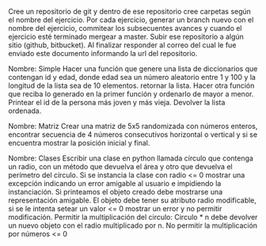 Cree un repositorio de git y dentro de ese repositorio cree carpetas según el nombre del ejercicio. Por
cada ejercicio, generar un branch nuevo con el nombre del ejercicio, commitear los subsecuentes
avances y cuando el ejercicio esté terminado mergear a master. Subir ese repositorio a algún sitio (github,
bitbucket). Al finalizar responder al correo del cual le fue enviado este documento informando la url del
repositorio.


Nombre: Simple
Hacer una función que genere una lista de diccionarios que contengan id y edad, donde
edad sea un número aleatorio entre 1 y 100 y la longitud de la lista sea de 10
elementos. retornar la lista.
Hacer otra función que reciba lo generado en la primer función y ordenarlo de mayor a
menor. Printear el id de la persona más joven y más vieja. Devolver la lista ordenada.

Nombre: Matriz
Crear una matriz de 5x5 randomizada con números enteros, encontrar secuencia de 4
números consecutivos horizontal o vertical y si se encuentra mostrar la posición inicial y
final.

Nombre: Clases
Escribir una clase en python llamada círculo que contenga un radio, con un método que
devuelva el área y otro que devuelva el perímetro del círculo.
Si se instancia la clase con radio <= 0 mostrar una excepción indicando un error amigable al
usuario e impidiendo la instanciación.
Si printeamos el objeto creado debe mostrarse una representación amigable.
El objeto debe tener su atributo radio modificable, si se le intenta setear un valor <= 0
mostrar un error y no permitir modificación.
Permitir la multiplicación del circulo: Circulo * n debe devolver un nuevo objeto con el radio
multiplicado por n. No permitir la multiplicación por números <= 0
